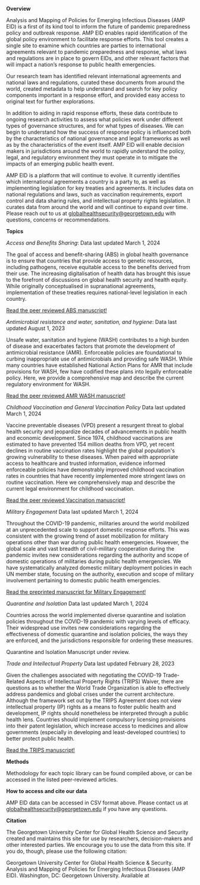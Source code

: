 **Overview**

Analysis and Mapping of Policies for Emerging Infectious Diseases (AMP EID) is a first of its kind tool to inform the future of pandemic preparedness policy and outbreak response. AMP EID enables rapid identification of the global policy environment to facilitate response efforts. This tool creates a single site to examine which countries are parties to international agreements relevant to pandemic preparedness and response, what laws and regulations are in place to govern EIDs, and other relevant factors that will impact a nation’s response to public health emergencies.

Our research team has identified relevant international agreements and national laws and regulations, curated these documents from around the world, created metadata to help understand and search for key policy components important in a response effort, and provided easy access to original text for further explorations.

In addition to aiding in rapid response efforts, these data contribute to ongoing research activities to assess what policies work under different types of governance structures, and for what types of diseases. We can begin to understand how the success of response policy is influenced both by the characteristics of national governance and legal frameworks as well as by the characteristics of the event itself. AMP EID will enable decision makers in jurisdictions around the world to rapidly understand the policy, legal, and regulatory environment they must operate in to mitigate the impacts of an emerging public health event.

AMP EID is a platform that will continue to evolve. It currently identifies which international agreements a country is a party to, as well as implementing legislation for key treaties and agreements. It includes data on national regulations and laws, such as vaccination requirements, export control and data sharing rules, and intellectual property rights legislation. It curates data from around the world and will continue to expand over time. Please reach out to us at globalhealthsecurity@georgetown.edu with questions, concerns or recommendations.

**Topics**

_Access and Benefits Sharing_: Data last updated March 1, 2024

The goal of access and benefit-sharing (ABS) in global health governance is to ensure that countries that provide access to genetic resources, including pathogens, receive equitable access to the benefits derived from their use. The increasing digitalisation of health data has brought this issue to the forefront of discussions on global health security and health equity. While originally conceptualised in supranational agreements, implementation of these treaties requires national-level legislation in each country. 

[Read the peer reviewed ABS manuscript!](10.1136/bmjph-2024-001800) 

_Antimicrobial resistance and water, sanitation, and hygiene_: Data last updated August 1, 2023

Unsafe water, sanitation and hygiene (WASH) contributes to a high burden of disease and exacerbates factors that promote the development of antimicrobial resistance (AMR). Enforceable policies are foundational to curbing inappropriate use of antimicrobials and providing safe WASH. While many countries have established National Action Plans for AMR that include provisions for WASH, few have codified these plans into legally enforceable policy. Here, we provide a comprehensive map and describe the current regulatory environment for WASH.

[Read the peer reviewed AMR WASH manuscript!](10.1136/bmjgh-2023-013855)

_Childhood Vaccination and General Vaccination Policy_ Data last updated March 1, 2024

Vaccine preventable diseases (VPD) present a resurgent threat to global health security and jeopardize decades of advancements in public health and economic development. Since 1974, childhood vaccinations are estimated to have prevented 154 million deaths from VPD, yet recent declines in routine vaccination rates highlight the global population's growing vulnerability to these diseases. When paired with appropriate access to healthcare and trusted information, evidence informed enforceable policies have demonstrably improved childhood vaccination rates in countries that have recently implemented more stringent laws on routine vaccination. Here we comprehensively map and describe the current legal environment for childhood vaccination.

[Read the peer reviewed Vaccination manuscript!](https://doi.org/10.1016/j.vaccine.2025.127121)

_Military Engagement_ Data last updated March 1, 2024

Throughout the COVID-19 pandemic, militaries around the world mobilized at an unprecedented scale to support domestic response efforts. This was consistent with the growing trend of asset mobilization for military operations other than war during public health emergencies. However, the global scale and vast breadth of civil-military cooperation during the pandemic invites new considerations regarding the authority and scope of domestic operations of militaries during public health emergencies. We have systematically analyzed domestic military deployment policies in each UN member state, focusing on the authority, execution and scope of military involvement pertaining to domestic public health emergencies.

[Read the preprinted manuscript for Military Engagement!]([https://doi.org/10.1016/j.vaccine.2025.127121](https://doi.org/10.1101/2024.10.12.24315372))

_Quarantine and Isolation_ Data last updated March 1, 2024

Countries across the world implemented diverse quarantine and isolation policies throughout the COVID-19 pandemic with varying levels of efficacy. Their widespread use invites new considerations regarding the effectiveness of domestic quarantine and isolation policies, the ways they are enforced, and the jurisdictions responsible for ordering these measures. 

Quarantine and Isolation Manuscript under review. 

_Trade and Intellectual Property_ Data last updated February 28, 2023

Given the challenges associated with negotiating the COVID-19 Trade-Related Aspects of Intellectual Property Rights (TRIPS) Waiver, there are questions as to whether the World Trade Organization is able to effectively address pandemics and global crises under the current architecture. Although the framework set out by the TRIPS Agreement does not view intellectual property (IP) rights as a means to foster public health and development, IP rights should nonetheless be interpreted through a public health lens. Countries should implement compulsory licensing provisions into their patent legislation, which increase access to medicines and allow governments (especially in developing and least-developed countries) to better protect public health.

[Read the TRIPS manuscript!](10.1111/1468-0009.12669)

**Methods**

Methodology for each topic library can be found compiled above, or can be accessed in the listed peer-reviewed articles. 

**How to access and cite our data**

AMP EID data can be accessed in CSV format above. Please contact us at globalhealthsecurity@georgetown.edu if you have any questions. 

**Citation**

The Georgetown University Center for Global Health Science and Security created and maintains this site for use by researchers, decision-makers and other interested parties. We encourage you to use the data from this site. If you do, though, please use the following citation:

Georgetown University Center for Global Health Science & Security. Analysis and Mapping of Policies for Emerging Infectious Diseases (AMP EID). Washington, DC: Georgetown University. Available at
